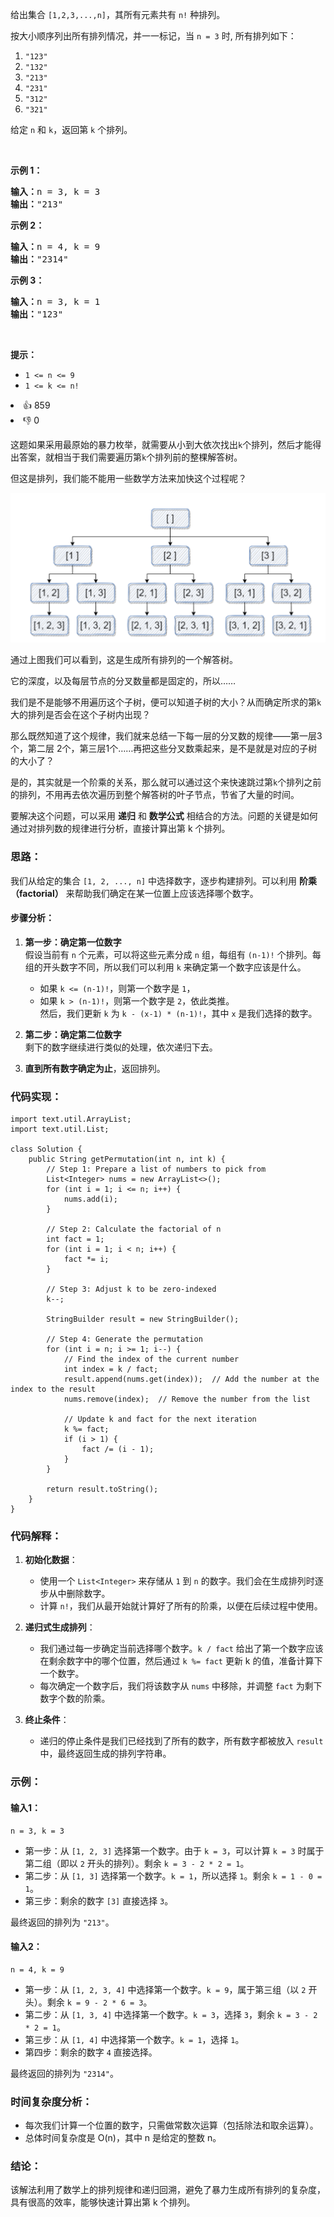 <p>给出集合&nbsp;<code>[1,2,3,...,n]</code>，其所有元素共有&nbsp;<code>n!</code> 种排列。</p>

<p>按大小顺序列出所有排列情况，并一一标记，当&nbsp;<code>n = 3</code> 时, 所有排列如下：</p>

<ol> 
 <li><code>"123"</code></li> 
 <li><code>"132"</code></li> 
 <li><code>"213"</code></li> 
 <li><code>"231"</code></li> 
 <li><code>"312"</code></li> 
 <li><code>"321"</code></li> 
</ol>

<p>给定&nbsp;<code>n</code> 和&nbsp;<code>k</code>，返回第&nbsp;<code>k</code>&nbsp;个排列。</p>

<p>&nbsp;</p>

<p><strong>示例 1：</strong></p>

<pre>
<strong>输入：</strong>n = 3, k = 3
<strong>输出：</strong>"213"
</pre>

<p><strong>示例 2：</strong></p>

<pre>
<strong>输入：</strong>n = 4, k = 9
<strong>输出：</strong>"2314"
</pre>

<p><strong>示例 3：</strong></p>

<pre>
<strong>输入：</strong>n = 3, k = 1
<strong>输出：</strong>"123"
</pre>

<p>&nbsp;</p>

<p><strong>提示：</strong></p>

<ul> 
 <li><code>1 &lt;= n &lt;= 9</code></li> 
 <li><code>1 &lt;= k &lt;= n!</code></li> 
</ul>

<div><li>👍 859</li><li>👎 0</li></div>

这题如果采用最原始的暴力枚举，就需要从小到大依次找出`k`个排列，然后才能得出答案，就相当于我们需要遍历第`k`个排列前的整棵解答树。


但这是排列，我们能不能用一些数学方法来加快这个过程呢？

![img18.png](../img/img18.png)

通过上图我们可以看到，这是生成所有排列的一个解答树。



它的深度，以及每层节点的分叉数量都是固定的，所以……



我们是不是能够不用遍历这个子树，便可以知道子树的大小？从而确定所求的第`k`大的排列是否会在这个子树内出现？



那么既然知道了这个规律，我们就来总结一下每一层的分叉数的规律——第一层3个，第二层 2个，第三层1个……再把这些分叉数乘起来，是不是就是对应的子树的大小了？



是的，其实就是一个阶乘的关系，那么就可以通过这个来快速跳过第`k`个排列之前的排列，不用再去依次遍历到整个解答树的叶子节点，节省了大量的时间。

要解决这个问题，可以采用 **递归** 和 **数学公式** 相结合的方法。问题的关键是如何通过对排列数的规律进行分析，直接计算出第 k 个排列。

### 思路：

我们从给定的集合 `[1, 2, ..., n]` 中选择数字，逐步构建排列。可以利用 **阶乘（factorial）** 来帮助我们确定在某一位置上应该选择哪个数字。

#### 步骤分析：

1. **第一步：确定第一位数字**  
   假设当前有 `n` 个元素，可以将这些元素分成 `n` 组，每组有 `(n-1)!` 个排列。每组的开头数字不同，所以我们可以利用 `k` 来确定第一个数字应该是什么。
    - 如果 `k <= (n-1)!`，则第一个数字是 `1`，
    - 如果 `k > (n-1)!`，则第一个数字是 `2`，依此类推。  
      然后，我们更新 `k` 为 `k - (x-1) * (n-1)!`，其中 `x` 是我们选择的数字。

2. **第二步：确定第二位数字**  
   剩下的数字继续进行类似的处理，依次递归下去。

3. **直到所有数字确定为止**，返回排列。

### 代码实现：

```text
import text.util.ArrayList;
import text.util.List;

class Solution {
    public String getPermutation(int n, int k) {
        // Step 1: Prepare a list of numbers to pick from
        List<Integer> nums = new ArrayList<>();
        for (int i = 1; i <= n; i++) {
            nums.add(i);
        }
        
        // Step 2: Calculate the factorial of n
        int fact = 1;
        for (int i = 1; i < n; i++) {
            fact *= i;
        }
        
        // Step 3: Adjust k to be zero-indexed
        k--;
        
        StringBuilder result = new StringBuilder();
        
        // Step 4: Generate the permutation
        for (int i = n; i >= 1; i--) {
            // Find the index of the current number
            int index = k / fact;
            result.append(nums.get(index));  // Add the number at the index to the result
            nums.remove(index);  // Remove the number from the list
            
            // Update k and fact for the next iteration
            k %= fact;
            if (i > 1) {
                fact /= (i - 1);
            }
        }
        
        return result.toString();
    }
}
```

### 代码解释：

1. **初始化数据**：
    - 使用一个 `List<Integer>` 来存储从 `1` 到 `n` 的数字。我们会在生成排列时逐步从中删除数字。
    - 计算 `n!`，我们从最开始就计算好了所有的阶乘，以便在后续过程中使用。

2. **递归式生成排列**：
    - 我们通过每一步确定当前选择哪个数字。`k / fact` 给出了第一个数字应该在剩余数字中的哪个位置，然后通过 `k %= fact` 更新 k 的值，准备计算下一个数字。
    - 每次确定一个数字后，我们将该数字从 `nums` 中移除，并调整 `fact` 为剩下数字个数的阶乘。

3. **终止条件**：
    - 递归的停止条件是我们已经找到了所有的数字，所有数字都被放入 `result` 中，最终返回生成的排列字符串。

### 示例：

#### 输入1：
```text
n = 3, k = 3
```

- 第一步：从 `[1, 2, 3]` 选择第一个数字。由于 `k = 3`，可以计算 `k = 3` 时属于第二组（即以 `2` 开头的排列）。剩余 `k = 3 - 2 * 2 = 1`。
- 第二步：从 `[1, 3]` 选择第一个数字。`k = 1`，所以选择 `1`。剩余 `k = 1 - 0 = 1`。
- 第三步：剩余的数字 `[3]` 直接选择 `3`。

最终返回的排列为 `"213"`。

#### 输入2：
```text
n = 4, k = 9
```

- 第一步：从 `[1, 2, 3, 4]` 中选择第一个数字。`k = 9`，属于第三组（以 `2` 开头）。剩余 `k = 9 - 2 * 6 = 3`。
- 第二步：从 `[1, 3, 4]` 中选择第一个数字。`k = 3`，选择 `3`，剩余 `k = 3 - 2 * 2 = 1`。
- 第三步：从 `[1, 4]` 中选择第一个数字。`k = 1`，选择 `1`。
- 第四步：剩余的数字 `4` 直接选择。

最终返回的排列为 `"2314"`。

### 时间复杂度分析：

- 每次我们计算一个位置的数字，只需做常数次运算（包括除法和取余运算）。
- 总体时间复杂度是 O(n)，其中 n 是给定的整数 n。

### 结论：

该解法利用了数学上的排列规律和递归回溯，避免了暴力生成所有排列的复杂度，具有很高的效率，能够快速计算出第 k 个排列。